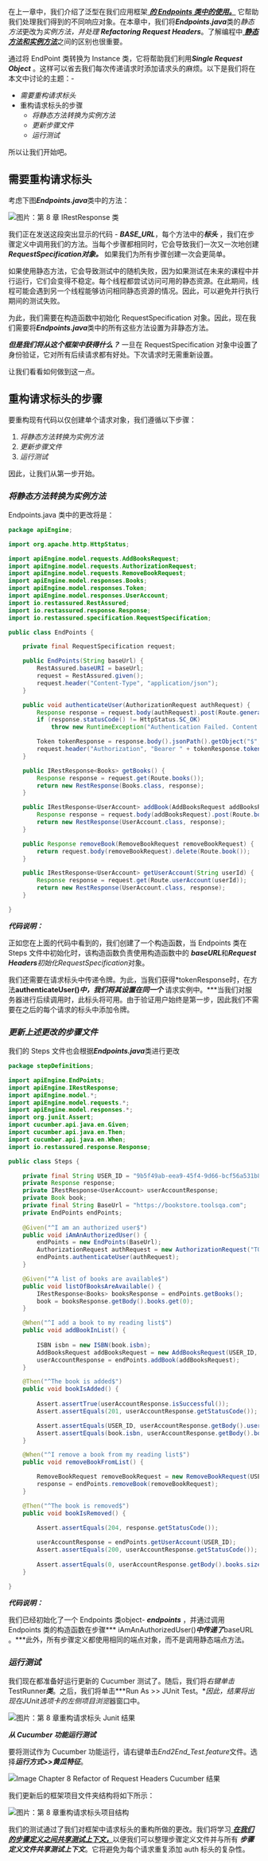 在上一章中，我们介绍了泛型在我们应用框架[
***的 Endpoints 类中的使用。***](https://www.toolsqa.com/rest-assured/generics-in-api-framework/)
它帮助我们处理我们得到的不同响应对象。在本章中，我们将***Endpoints.java***类的*静态方法*更改为*实例方法，并处理*
***Refactoring Request Headers***。了解编程中[
***静态方法和实例方法***](https://www.geeksforgeeks.org/static-methods-vs-instance-methods-java/)之间的区别也很重要。

通过将 EndPoint 类转换为 Instance 类，它将帮助我们利用***Single Request Object***
。这样可以省去我们每次传递请求时添加请求头的麻烦。以下是我们将在本文中讨论的主题：-

- *需要重构请求标头*
- 重构请求标头的步骤
    - *将静态方法转换为实例方法*
    - *更新步骤文件*
    - *运行测试*

所以让我们开始吧。

## 需要重构请求标头

考虑下图***Endpoints.java***类中的方法：

![图片：第 8 章 IRestResponse 类](https://www.toolsqa.com/gallery/Rest%20Assured/1.Image%20Chapter%208%20IRestResponse%20class.png)

我们正在发送这段突出显示的代码 - ***BASE_URL***，每个方法中的***标头***
，我们在步骤定义中调用我们的方法。当每个步骤都相同时，它会导致我们一次又一次地创建***RequestSpecification对象。***
如果我们为所有步骤创建一次会更简单。

如果使用静态方法，它会导致测试中的随机失败，因为如果测试在未来的课程中并行运行，它们会变得不稳定。每个线程都尝试访问可用的静态资源。在此期间，线程可能会遇到另一个线程能够访问相同静态资源的情况。因此，可以避免并行执行期间的测试失败。

为此，我们需要在构造函数中初始化 RequestSpecification 对象。因此，现在我们需要将***Endpoints.java***类中的所有这些方法设置为非静态方法。

***但是我们将从这个框架中获得什么？*** 一旦在 RequestSpecification 对象中设置了身份验证，它对所有后续请求都有好处。下次请求时无需重新设置。

让我们看看如何做到这一点。

## 重构请求标头的步骤

要重构现有代码以仅创建单个请求对象，我们遵循以下步骤：

1. *将静态方法转换为实例方法*
2. *更新步骤文件*
3. *运行测试*

因此，让我们从第一步开始。

### ***将静态方法转换为实例方法***

Endpoints.java 类中的更改将是：

```java
package apiEngine;

import org.apache.http.HttpStatus;

import apiEngine.model.requests.AddBooksRequest;
import apiEngine.model.requests.AuthorizationRequest;
import apiEngine.model.requests.RemoveBookRequest;
import apiEngine.model.responses.Books;
import apiEngine.model.responses.Token;
import apiEngine.model.responses.UserAccount;
import io.restassured.RestAssured;
import io.restassured.response.Response;
import io.restassured.specification.RequestSpecification;

public class EndPoints {

    private final RequestSpecification request;

    public EndPoints(String baseUrl) {
        RestAssured.baseURI = baseUrl;
        request = RestAssured.given();
        request.header("Content-Type", "application/json");
    }

    public void authenticateUser(AuthorizationRequest authRequest) {
        Response response = request.body(authRequest).post(Route.generateToken());
        if (response.statusCode() != HttpStatus.SC_OK)
            throw new RuntimeException("Authentication Failed. Content of failed Response: " + response.toString() + " , Status Code : " + response.statusCode());

        Token tokenResponse = response.body().jsonPath().getObject("$", Token.class);
        request.header("Authorization", "Bearer " + tokenResponse.token);
    }

    public IRestResponse<Books> getBooks() {
        Response response = request.get(Route.books());
        return new RestResponse(Books.class, response);
    }

    public IRestResponse<UserAccount> addBook(AddBooksRequest addBooksRequest) {
        Response response = request.body(addBooksRequest).post(Route.books());
        return new RestResponse(UserAccount.class, response);
    }

    public Response removeBook(RemoveBookRequest removeBookRequest) {
        return request.body(removeBookRequest).delete(Route.book());
    }

    public IRestResponse<UserAccount> getUserAccount(String userId) {
        Response response = request.get(Route.userAccount(userId));
        return new RestResponse(UserAccount.class, response);
    }

}
```

***代码说明：***

正如您在上面的代码中看到的，我们创建了一个构造函数，当 Endpoints 类在 Steps 文件中初始化时，该构造函数负责使用构造函数中的
***baseURL***和***Request Headers****初始化RequestSpecification*对象。

我们还需要在请求标头中传递令牌。为此，当我们获得*tokenResponse时，在方法**authenticateUser()*中，我们将其设置在同一个***
请求实例中。***当我们对服务器进行后续调用时，此标头将可用。由于验证用户始终是第一步，因此我们不需要在之后的每个请求的标头中添加令牌。

### ***更新上述更改的步骤文件***

我们的 Steps 文件也会根据***Endpoints.java***类进行更改

```java
package stepDefinitions;

import apiEngine.EndPoints;
import apiEngine.IRestResponse;
import apiEngine.model.*;
import apiEngine.model.requests.*;
import apiEngine.model.responses.*;
import org.junit.Assert;
import cucumber.api.java.en.Given;
import cucumber.api.java.en.Then;
import cucumber.api.java.en.When;
import io.restassured.response.Response;

public class Steps {

    private final String USER_ID = "9b5f49ab-eea9-45f4-9d66-bcf56a531b85";    
    private Response response;
    private IRestResponse<UserAccount> userAccountResponse;
    private Book book;
    private final String BaseUrl = "https://bookstore.toolsqa.com";
    private EndPoints endPoints;
    
    @Given("^I am an authorized user$")
    public void iAmAnAuthorizedUser() {
    	endPoints = new EndPoints(BaseUrl);
    	AuthorizationRequest authRequest = new AuthorizationRequest("TOOLSQA-Test", "Test@@123");
    	endPoints.authenticateUser(authRequest);
    }

    @Given("^A list of books are available$")
    public void listOfBooksAreAvailable() {   	    	
    	IRestResponse<Books> booksResponse = endPoints.getBooks();
    	book = booksResponse.getBody().books.get(0);
    }

    @When("^I add a book to my reading list$")
    public void addBookInList() {
    	
        ISBN isbn = new ISBN(book.isbn);
        AddBooksRequest addBooksRequest = new AddBooksRequest(USER_ID, isbn);
        userAccountResponse = endPoints.addBook(addBooksRequest);
    }

    @Then("^The book is added$")
    public void bookIsAdded() {
        
    	Assert.assertTrue(userAccountResponse.isSuccessful());
        Assert.assertEquals(201, userAccountResponse.getStatusCode());

        Assert.assertEquals(USER_ID, userAccountResponse.getBody().userID);
        Assert.assertEquals(book.isbn, userAccountResponse.getBody().books.get(0).isbn);
    }

    @When("^I remove a book from my reading list$")
    public void removeBookFromList() {

        RemoveBookRequest removeBookRequest = new RemoveBookRequest(USER_ID, book.isbn);
        response = endPoints.removeBook(removeBookRequest);
    }

    @Then("^The book is removed$")
    public void bookIsRemoved() {
    	
        Assert.assertEquals(204, response.getStatusCode());

        userAccountResponse = endPoints.getUserAccount(USER_ID);
        Assert.assertEquals(200, userAccountResponse.getStatusCode());
        
        Assert.assertEquals(0, userAccountResponse.getBody().books.size());
    }

}
```

***代码说明：***

我们已经初始化了一个 Endpoints 类object- ***endpoints*** ，并通过调用 Endpoints 类的构造函数在步骤***
iAmAnAuthorizedUser()***中传递了***baseURL 。***此外，所有步骤定义都使用相同的端点对象，而不是调用静态端点方法。

### ***运行测试***

我们现在都准备好运行更新的 Cucumber 测试了。随后，我们将*右键单击*TestRunner***类***。之后，我们将单击***Run As >> JUnit
Test。****因此，结果将出现在JUnit*选项卡的左侧*项目浏览*器窗口中。

![图片：第 8 章重构请求标头 Junit 结果](https://www.toolsqa.com/gallery/Rest%20Assured/2.Image%20Chapter%208%20Refactor%20of%20Request%20Headers%20Junit%20Results.png)

***从 Cucumber 功能运行测试***

要将测试作为 Cucumber 功能运行，请右键单击*End2End_Test.feature*文件。选择***运行方式>>黄瓜特征***。

![Image Chapter 8 Refactor of Request Headers Cucumber 结果](https://www.toolsqa.com/gallery/Rest%20Assured/3.Image%20Chapter%208%20Refactor%20of%20Request%20Headers%20Cucumber%20Results.png)

我们更新后的框架项目文件夹结构将如下所示：

![图片：第 8 章重构请求标头项目结构](https://www.toolsqa.com/gallery/Rest%20Assured/4.Image%20Chapter%208%20Refactor%20of%20Request%20Headers%20Project%20Struture.png)

我们的测试通过了我们对框架中请求标头的重构所做的更改。我们将学习[
***在我们的步骤定义之间共享测试上下文，***](https://www.toolsqa.com/rest-assured/share-test-context/)以便我们可以整理步骤定义文件并与所有
***步骤定义文件共享******测试上下文***。它将避免为每个请求重复添加 auth 标头的复杂性。